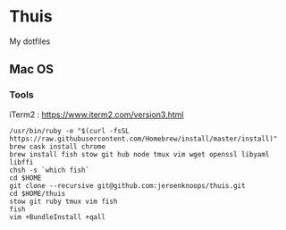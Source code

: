 # Thuis

My dotfiles

## Mac OS

### Tools
iTerm2 : https://www.iterm2.com/version3.html

```
/usr/bin/ruby -e "$(curl -fsSL https://raw.githubusercontent.com/Homebrew/install/master/install)"
brew cask install chrome
brew install fish stow git hub node tmux vim wget openssl libyaml libffi
chsh -s `which fish`
cd $HOME
git clone --recursive git@github.com:jeroenknoops/thuis.git
cd $HOME/thuis
stow git ruby tmux vim fish
fish
vim +BundleInstall +qall
```

